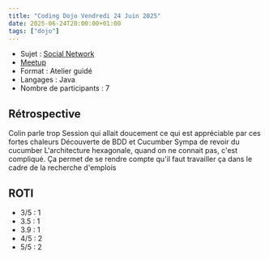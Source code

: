 ```yaml
---
title: "Coding Dojo Vendredi 24 Juin 2025"
date: 2025-06-24T20:00:00+01:00
tags: ["dojo"]
---
```


- Sujet : [Social Network](https://kata-log.rocks/social-network-kata)
- [Meetup](https://www.meetup.com/fr-FR/software-craftsmanship-lyon/events/308436740)
- Format : Atelier guidé
- Langages : Java
- Nombre de participants : 7

## Rétrospective

Colin parle trop
Session qui allait doucement ce qui est appréciable par ces fortes chaleurs
Découverte de BDD et Cucumber
Sympa de revoir du cucumber
L'architecture hexagonale, quand on ne connait pas, c'est compliqué. Ça permet de se rendre compte qu'il faut travailler ça dans le cadre de la recherche d'emplois


## ROTI

- 3/5 : 1
- 3.5 : 1
- 3.9 : 1
- 4/5 : 2
- 5/5 : 2
